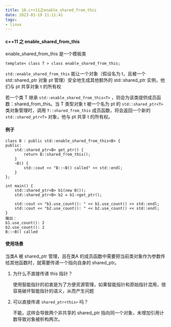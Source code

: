 ```yaml
---
title: 18.c++11之enable_shared_from_this
date: 2023-01-19 11:11:41
tags:
- linux
---
```


#### c++11 之 enable_shared_from_this

enable_shared_from_this 是一个模板类

```
template< class T > class enable_shared_from_this;
```

`std::enable_shared_from_this` 能让一个对象（假设名为 t，且被一个 std::shared_ptr 对象 pt 管理）安全地生成其他额外的 std::shared_ptr 实例，他们与 pt 共享对象 t 的所有权

若一个类 T 继承 `std::enable_shared_from_this<T>` ，则会为该类提供成员函数：shared_from_this。当 T 类型对象 t 被一个名为 pt 的 `std::shared_ptr<T>` 类对象管理时，调用 `T::shared_from_this` 成员函数，将会返回一个新的 `std::shared_ptr<T>` 对象，他与 pt 共享 t 的所有权。

#### 例子

```
class B : public std::enable_shared_from_this<B> {
public:
    std::shared_ptr<B> get_ptr() {
        return B::shared_from_this();
    }
    ~B() {
        std::cout << "B::~B() called" << std::endl;
    }
};

int main() {
    std::shared_ptr<B> b1(new B());
    std::shared_ptr<B> b2 = b1->get_ptr();

    std::cout << "b1.use_count(): " << b1.use_count() << std::endl;
    std::cout << "b2.use_count(): " << b2.use_count() << std::endl;
}
输出：
b1.use_count(): 2
b2.use_count(): 2
B::~B() called
```

#### 使用场景

当类A 被 shared_ptr 管理，且在类A 的成员函数中需要把当前类对象作为参数传给其他函数时，就需要传递一个指向自身的 shared_ptr。

1. 为什么不直接传递 this 指针？

   使用智能指针的初衷是为了方便资源管理，如果智能指针和原始指针混用，很容易破坏智能指针的语义，从而产生问题

2. 可以直接传递 `shared_ptr<this>` 吗？

   不能，这样会导致两个非共享的 shared_ptr 指向同一个对象，未增加引用计数导致对象被析构两次。